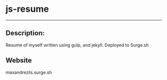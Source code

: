 # js-resume
---

## Description:
Resume of myself written using gulp, and jekyll. Deployed to Surge.sh

## Website
maxandrezils.surge.sh
